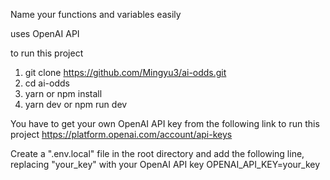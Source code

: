 Name your functions and variables easily

uses OpenAI API

to run this project

1. git clone https://github.com/Mingyu3/ai-odds.git
2. cd ai-odds
3. yarn or npm install
4. yarn dev or npm run dev

You have to get your own OpenAI API key from the following link to run this project
https://platform.openai.com/account/api-keys

Create a ".env.local" file in the root directory and add the following line, replacing "your_key" with your OpenAI API key
OPENAI_API_KEY=your_key
